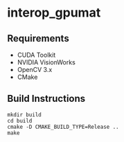 # interop_gpumat

## Requirements
- CUDA Toolkit
- NVIDIA VisionWorks
- OpenCV 3.x
- CMake

## Build Instructions
```
mkdir build
cd build
cmake -D CMAKE_BUILD_TYPE=Release ..
make
```
